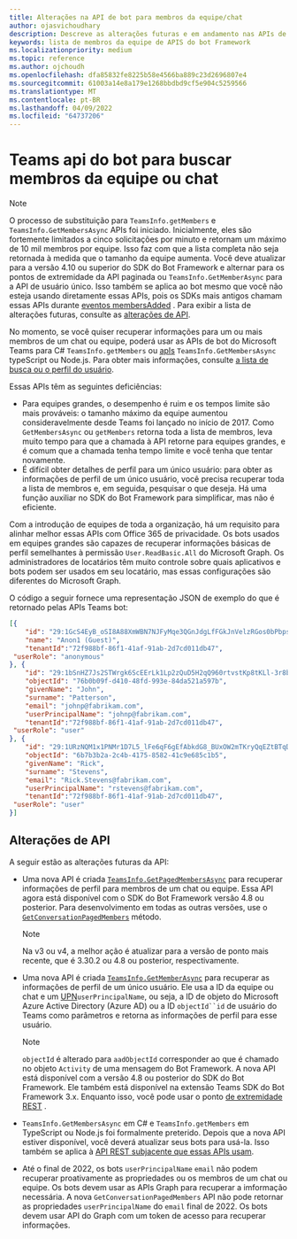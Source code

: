 ```yaml
---
title: Alterações na API de bot para membros da equipe/chat
author: ojasvichoudhary
description: Descreve as alterações futuras e em andamento nas APIs de Bot usadas para recuperar membros de equipes e chats
keywords: lista de membros da equipe de APIS do bot Framework
ms.localizationpriority: medium
ms.topic: reference
ms.author: ojchoudh
ms.openlocfilehash: dfa85832fe8225b58e4566ba889c23d2696807e4
ms.sourcegitcommit: 61003a14e8a179e1268bbdbd9cf5e904c5259566
ms.translationtype: MT
ms.contentlocale: pt-BR
ms.lasthandoff: 04/09/2022
ms.locfileid: "64737206"
---
```

# <a name="teams-bot-api-changes-to-fetch-team-or-chat-members"></a>Teams api do bot para buscar membros da equipe ou chat

>[!NOTE]
> O processo de substituição para `TeamsInfo.getMembers` e `TeamsInfo.GetMembersAsync` APIs foi iniciado. Inicialmente, eles são fortemente limitados a cinco solicitações por minuto e retornam um máximo de 10 mil membros por equipe. Isso faz com que a lista completa não seja retornada à medida que o tamanho da equipe aumenta.
> Você deve atualizar para a versão 4.10 ou superior do SDK do Bot Framework e alternar para os pontos de extremidade da API paginada ou `TeamsInfo.GetMemberAsync` para a API de usuário único. Isso também se aplica ao bot mesmo que você não esteja usando diretamente essas APIs, pois os SDKs mais antigos chamam essas APIs durante [eventos membersAdded](../bots/how-to/conversations/subscribe-to-conversation-events.md#team-members-added) . Para exibir a lista de alterações futuras, consulte as [alterações de API](team-chat-member-api-changes.md#api-changes).

No momento, se você quiser recuperar informações para um ou mais membros de um chat ou equipe, poderá usar as APIs de bot do Microsoft Teams para C# `TeamsInfo.getMembers` ou [apIs](/microsoftteams/platform/bots/how-to/get-teams-context?tabs=dotnet#fetch-the-roster-or-user-profile) `TeamsInfo.GetMembersAsync` typeScript ou Node.js. Para obter mais informações, consulte [a lista de busca ou o perfil do usuário](../bots/how-to/get-teams-context.md#fetch-the-roster-or-user-profile).

Essas APIs têm as seguintes deficiências:

* Para equipes grandes, o desempenho é ruim e os tempos limite são mais prováveis: o tamanho máximo da equipe aumentou consideravelmente desde Teams foi lançado no início de 2017. Como `GetMembersAsync` ou `getMembers` retorna toda a lista de membros, leva muito tempo para que a chamada à API retorne para equipes grandes, e é comum que a chamada tenha tempo limite e você tenha que tentar novamente.
* É difícil obter detalhes de perfil para um único usuário: para obter as informações de perfil de um único usuário, você precisa recuperar toda a lista de membros e, em seguida, pesquisar o que deseja. Há uma função auxiliar no SDK do Bot Framework para simplificar, mas não é eficiente.

Com a introdução de equipes de toda a organização, há um requisito para alinhar melhor essas APIs com Office 365 de privacidade. Os bots usados em equipes grandes são capazes de recuperar informações básicas de perfil semelhantes à permissão `User.ReadBasic.All` do Microsoft Graph. Os administradores de locatários têm muito controle sobre quais aplicativos e bots podem ser usados em seu locatário, mas essas configurações são diferentes do Microsoft Graph.

O código a seguir fornece uma representação JSON de exemplo do que é retornado pelas APIs Teams bot:

```json
[{
    "id": "29:1GcS4EyB_oSI8A88XmWBN7NJFyMqe3QGnJdgLfFGkJnVelzRGos0bPbpsfJjcbAD22bmKc4GMbrY2g4JDrrA8vM06X1-cHHle4zOE6U4ttcc",
    "name": "Anon1 (Guest)",
    "tenantId":"72f988bf-86f1-41af-91ab-2d7cd011db47",
 "userRole": "anonymous"
}, {
    "id": "29:1bSnHZ7Js2STWrgk6ScEErLk1Lp2zQuD5H2qQ960rtvstKp8tKLl-3r8b6DoW0QxZimuTxk_kupZ1DBMpvIQQUAZL-PNj0EORDvRZXy8kvWk",
    "objectId": "76b0b09f-d410-48fd-993e-84da521a597b",
    "givenName": "John",
    "surname": "Patterson",
    "email": "johnp@fabrikam.com",
    "userPrincipalName": "johnp@fabrikam.com",
    "tenantId":"72f988bf-86f1-41af-91ab-2d7cd011db47",
 "userRole": "user"
}, {
    "id": "29:1URzNQM1x1PNMr1D7L5_lFe6qF6gEfAbkdG8_BUxOW2mTKryQqEZtBTqDt10-MghkzjYDuUj4KG6nvg5lFAyjOLiGJ4jzhb99WrnI7XKriCs",
    "objectId": "6b7b3b2a-2c4b-4175-8582-41c9e685c1b5",
    "givenName": "Rick",
    "surname": "Stevens",
    "email": "Rick.Stevens@fabrikam.com",
    "userPrincipalName": "rstevens@fabrikam.com",
    "tenantId":"72f988bf-86f1-41af-91ab-2d7cd011db47",
 "userRole": "user"
}]
```

## <a name="api-changes"></a>Alterações de API

A seguir estão as alterações futuras da API:

* Uma nova API é criada [`TeamsInfo.GetPagedMembersAsync`](/microsoftteams/platform/bots/how-to/get-teams-context?tabs=dotnet#fetch-the-roster-or-user-profile) para recuperar informações de perfil para membros de um chat ou equipe. Essa API agora está disponível com o SDK do Bot Framework versão 4.8 ou posterior. Para desenvolvimento em todas as outras versões, use o [`GetConversationPagedMembers`](/dotnet/api/microsoft.bot.connector.conversationsextensions.getconversationpagedmembersasync?view=botbuilder-dotnet-stable&preserve-view=true) método.

    > [!NOTE]
    > Na v3 ou v4, a melhor ação é atualizar para a versão de ponto mais recente, que é 3.30.2 ou 4.8 ou posterior, respectivamente.

* Uma nova API é criada [`TeamsInfo.GetMemberAsync`](/microsoftteams/platform/bots/how-to/get-teams-context?tabs=dotnet#get-single-member-details) para recuperar as informações de perfil de um único usuário. Ele usa a ID da equipe ou chat e um [UPN](/windows/win32/ad/naming-properties#userprincipalname)`userPrincipalName`, ou seja, a ID de objeto do Microsoft Azure Active Directory (Azure AD) ou a ID `objectId``id` de usuário do Teams como parâmetros e retorna as informações de perfil para esse usuário.

    > [!NOTE]
    > `objectId` é alterado para `aadObjectId` corresponder ao que é chamado no objeto `Activity` de uma mensagem do Bot Framework. A nova API está disponível com a versão 4.8 ou posterior do SDK do Bot Framework. Ele também está disponível na extensão Teams SDK do Bot Framework 3.x. Enquanto isso, você pode usar o ponto [de extremidade REST](/microsoftteams/platform/bots/how-to/get-teams-context?tabs=json#get-single-member-details) .

* `TeamsInfo.GetMembersAsync` em C# e `TeamsInfo.getMembers` em TypeScript ou Node.js foi formalmente preterido. Depois que a nova API estiver disponível, você deverá atualizar seus bots para usá-la. Isso também se aplica à [API REST subjacente que essas APIs usam](/microsoftteams/platform/bots/how-to/get-teams-context?tabs=json#tabpanel_CeZOj-G++Q_json).
* Até o final de 2022, os bots `userPrincipalName` `email` não podem recuperar proativamente as propriedades ou os membros de um chat ou equipe. Os bots devem usar as APIs Graph para recuperar a imformação necessária. A nova `GetConversationPagedMembers` API não pode retornar as propriedades `userPrincipalName` do `email` final de 2022. Os bots devem usar API do Graph com um token de acesso para recuperar informações. 
